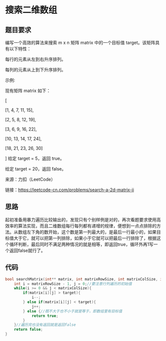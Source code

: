# 搜索二维数组
## 题目要求
编写一个高效的算法来搜索 m x n 矩阵 matrix 中的一个目标值 target。该矩阵具有以下特性：

每行的元素从左到右升序排列。

每列的元素从上到下升序排列。

示例:

现有矩阵 matrix 如下：

[

  [1,   4,  7, 11, 15],
  
  [2,   5,  8, 12, 19],
  
  [3,   6,  9, 16, 22],
  
  [10, 13, 14, 17, 24],
  
  [18, 21, 23, 26, 30]
  
]
给定 target = 5，返回 true。

给定 target = 20，返回 false。

来源：力扣（LeetCode）

链接：https://leetcode-cn.com/problems/search-a-2d-matrix-ii
## 思路
起初准备用暴力遍历比较输出的，发现只有个别样例是对的，再次看题要求使用高效率的算法实现，而且二维数组每行每列都有递增的规律，便想到一点点排除的方法。从数组左下角的数开始，这个数是第一列最大的，是最后一行最小的，如果目标值大于它，就可以把第一列排除，如果小于它就可以把最后一行排除了，根据这个循环判断，最后同时不满足两种情况的就是相等，即返回true，循环外再1写一个返回false就行了。
## 代码
```c
bool searchMatrix(int** matrix, int matrixRowSize, int matrixColSize, int target) {
    int i = matrixRowSize - 1, j = 0;//要注意行列遍历的初始值
    while(i >= 0 && j < matrixColSize){
        if(matrix[i][j] > target){
            i--;
        } else if(matrix[i][j] < target){
            j++;
        } else {//既不大于也不小于就是等于，即数组里有目标值
            return true;
        }
    }//遍历完也没有返回就是返回false
    return false;
}
```
